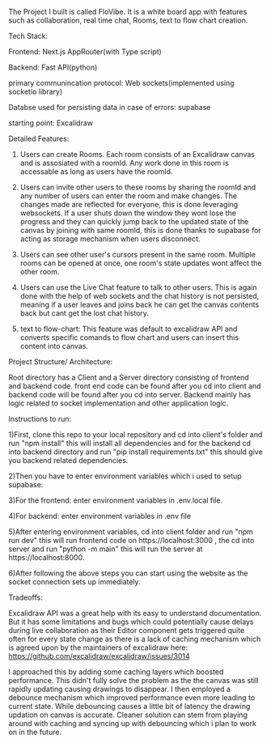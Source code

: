 The Project I built is called FloVibe. It is a white board app with features such as collaboration, real time chat, Rooms, text to flow chart creation.

Tech Stack:

Frontend: Next.js AppRouter(with Type script)

Backend: Fast API(python)

primary communincation protocol: Web sockets(implemented using socketio library)

Databse used for persisting data in case of errors: supabase

starting point: Excalidraw

Detailed Features:

1) Users can create Rooms. Each room consists of an Excalidraw canvas and is assosiated with a roomId. Any work done in this room is accessable as long as users have the roomId.

2) Users can invite other users to these rooms by sharing the roomId and any number of users can enter the room and make changes. The changes made are reflected for everyone, this is done leveraging websockets. If a user shuts down the window they wont lose the progress and they can quickly jump back to the updated state of the canvas by joining with same roomId, this is done thanks to supabase for acting as storage mechanism when users disconnect.

3) Users can see other user's cursors present in the same room. Multiple rooms can be opened at once, one room's state updates wont affect the other room.

4) Users can use the Live Chat feature to talk to other users. This is again done with the help of web sockets and the chat history is not persisted, meaning if a user leaves and joins back he can get the canvas contents back but cant get the lost chat history.

5) text to flow-chart: This feature was default to excalidraw API and converts specific comands to flow chart and users can insert this content into canvas.

Project Structure/ Architecture:

Root directory has a Client and a Server directory consisting of frontend and backend code. front end code can be found after you cd into client and backend code will be found after you cd into server. Backend mainly has logic related to socket implementation and other application logic.

Instructions to run:

1)First, clone this repo to your local repository and cd into client's folder and run "npm install" this will install all dependencies and for the backend cd into backend directory and run "pip install requirements.txt" this should give you backend related dependencies.

2)Then you have to enter environment variables which i used to setup supabase:

3)For the frontend: enter environment variables in .env.local file.

4)For backend: enter environment variables in .env file

5)After entering environment variables, cd into client folder and run "npm run dev" this will run frontend code on https://localhost:3000 , the cd into server and run "python -m main" this will run the server at https://localhost:8000.

6)After following the above steps you can start using the website as the socket connection sets up immediately.


Tradeoffs:

Excalidraw API was a great help with its easy to understand documentation. But it has some limitations and bugs which could potentially cause delays during live collaboration as their Editor component gets triggered quite often for every state change as there is a lack of caching mechanism which is agreed upon by the maintainers of excalidraw here: https://github.com/excalidraw/excalidraw/issues/3014

I approached this by adding some caching layers which boosted performance. This didn't fully solve the problem as the the canvas was still rapidly updating causing drawings to disappear. I then employed a debounce mechanism which improved performance even more leading to current state. While debouncing causes a little bit of latency the drawing updation on canvas is accurate. Cleaner solution can stem from playing around with caching and syncing up with debouncing which i plan to work on in the future.
